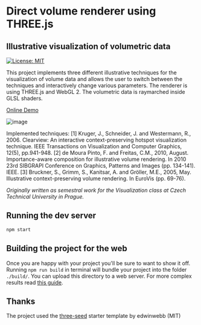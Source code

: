 # Direct volume renderer using THREE.js
## Illustrative visualization of volumetric data
[![License: MIT](https://img.shields.io/badge/License-MIT-yellow.svg)](https://opensource.org/licenses/MIT)

This project implements three different illustrative techniques for the visualization of volume data and allows the user to switch between the techniques and interactively change various parameters.
The renderer is using THREE.js and WebGL 2. The volumetric data is raymarched inside GLSL shaders.

[Online Demo]([http://edwinwebb.github.io/three-seed/](https://xdudssx.github.io/volviz/))

![image](https://github.com/xDUDSSx/volviz/assets/44985061/428befef-d134-4bc2-9ae8-6a4fec9099ac)

Implemented techniques:
[1] Kruger, J., Schneider, J. and Westermann, R., 2006. Clearview: An interactive context-preserving hotspot visualization technique. IEEE Transactions on Visualization and Computer Graphics, 12(5), pp.941-948.
[2] de Moura Pinto, F. and Freitas, C.M., 2010, August. Importance-aware composition for illustrative volume rendering. In 2010 23rd SIBGRAPI Conference on Graphics, Patterns and Images (pp. 134-141). IEEE.
[3] Bruckner, S., Grimm, S., Kanitsar, A. and Gröller, M.E., 2005, May. Illustrative context-preserving volume rendering. In EuroVis (pp. 69-76).

*Originally written as semestral work for the Visualization class at Czech Technical University in Prague.*

## Running the dev server
```bash
npm start
```

## Building the project for the web
Once you are happy with your project you'll be sure to want to show it off. Running `npm run build` in terminal will bundle your project into the folder `./build/`. You can upload this directory to a web server. For more complex results read [this guide](https://webpack.js.org/guides/production/).

## Thanks
The project used the [three-seed](https://github.com/edwinwebb/three-seed) starter template by edwinwebb (MIT)
